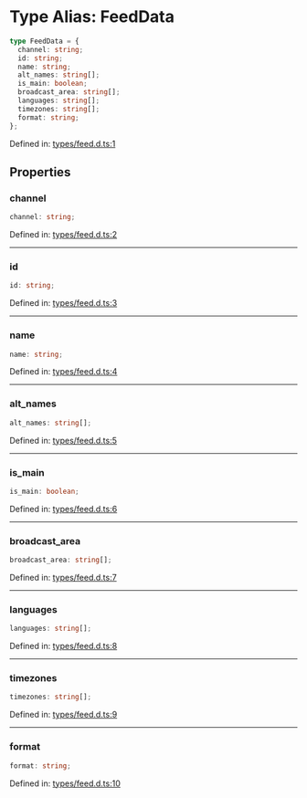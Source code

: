 # Type Alias: FeedData

```ts
type FeedData = {
  channel: string;
  id: string;
  name: string;
  alt_names: string[];
  is_main: boolean;
  broadcast_area: string[];
  languages: string[];
  timezones: string[];
  format: string;
};
```

Defined in: [types/feed.d.ts:1](https://github.com/iptv-org/sdk/blob/88d645d3373c4ec810ba0ec144ac251980f41667/src/types/feed.d.ts#L1)

## Properties

### channel

```ts
channel: string;
```

Defined in: [types/feed.d.ts:2](https://github.com/iptv-org/sdk/blob/88d645d3373c4ec810ba0ec144ac251980f41667/src/types/feed.d.ts#L2)

***

### id

```ts
id: string;
```

Defined in: [types/feed.d.ts:3](https://github.com/iptv-org/sdk/blob/88d645d3373c4ec810ba0ec144ac251980f41667/src/types/feed.d.ts#L3)

***

### name

```ts
name: string;
```

Defined in: [types/feed.d.ts:4](https://github.com/iptv-org/sdk/blob/88d645d3373c4ec810ba0ec144ac251980f41667/src/types/feed.d.ts#L4)

***

### alt\_names

```ts
alt_names: string[];
```

Defined in: [types/feed.d.ts:5](https://github.com/iptv-org/sdk/blob/88d645d3373c4ec810ba0ec144ac251980f41667/src/types/feed.d.ts#L5)

***

### is\_main

```ts
is_main: boolean;
```

Defined in: [types/feed.d.ts:6](https://github.com/iptv-org/sdk/blob/88d645d3373c4ec810ba0ec144ac251980f41667/src/types/feed.d.ts#L6)

***

### broadcast\_area

```ts
broadcast_area: string[];
```

Defined in: [types/feed.d.ts:7](https://github.com/iptv-org/sdk/blob/88d645d3373c4ec810ba0ec144ac251980f41667/src/types/feed.d.ts#L7)

***

### languages

```ts
languages: string[];
```

Defined in: [types/feed.d.ts:8](https://github.com/iptv-org/sdk/blob/88d645d3373c4ec810ba0ec144ac251980f41667/src/types/feed.d.ts#L8)

***

### timezones

```ts
timezones: string[];
```

Defined in: [types/feed.d.ts:9](https://github.com/iptv-org/sdk/blob/88d645d3373c4ec810ba0ec144ac251980f41667/src/types/feed.d.ts#L9)

***

### format

```ts
format: string;
```

Defined in: [types/feed.d.ts:10](https://github.com/iptv-org/sdk/blob/88d645d3373c4ec810ba0ec144ac251980f41667/src/types/feed.d.ts#L10)
